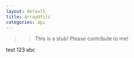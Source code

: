 ```yaml
---
layout: default
title: ArrayUtils
categories: api
---
```


>>This is a stub!  Please contribute to me!

test 123 abc